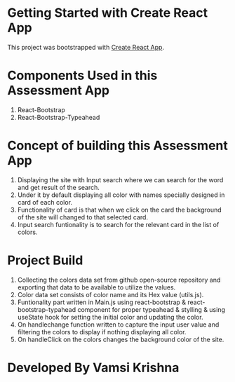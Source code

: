 # Getting Started with Create React App

This project was bootstrapped with [Create React App](https://github.com/facebook/create-react-app).

# Components Used in this Assessment App
1. React-Bootstrap
2. React-Bootstrap-Typeahead

# Concept of building this Assessment App
 1. Displaying the site with Input search where we can search for the word and get result of the search.
 2. Under it by default displaying all color with names specially designed in card of each color.
 3. Functionality of card is that when we click on the card the background of the site will changed to that selected card.
 4. Input search funtionality is to search for the relevant card in the list of colors.

# Project Build

1. Collecting the colors data set from github open-source repository and exporting that data to be available to utilize the values.
2. Color data set consists of color name and its Hex value (utils.js). 
3. Funtionality part written in Main.js using react-bootstrap & react-bootstrap-typahead component for proper typeahead & stylling  & using useState hook for setting the initial color and updating the color.
4. On handlechange function written to capture the input user value and filtering the colors to display if nothing displaying all color.
5. On handleClick on the colors changes the background color of the site.


# Developed By Vamsi Krishna
